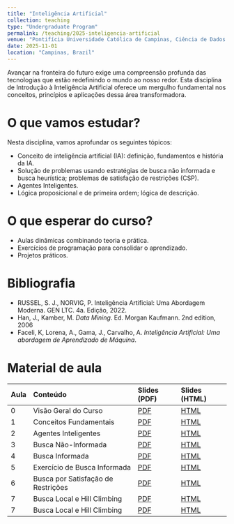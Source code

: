 ```yaml
---
title: "Inteligência Artificial"
collection: teaching
type: "Undergraduate Program"
permalink: /teaching/2025-inteligencia-artificial
venue: "Pontifícia Universidade Católica de Campinas, Ciência de Dados e Inteligência Artificial"
date: 2025-11-01
location: "Campinas, Brazil"
---
```


Avançar na fronteira do futuro exige uma compreensão profunda das tecnologias que estão redefinindo o mundo ao nosso redor. Esta disciplina de Introdução à Inteligência Artificial oferece um mergulho fundamental nos conceitos, princípios e aplicações dessa área transformadora.

# O que vamos estudar?

Nesta disciplina, vamos aprofundar os seguintes tópicos:

*   Conceito de inteligência artificial (IA): definição, fundamentos e história da IA.
*   Solução de problemas usando estratégias de busca não informada e busca heurística; problemas de satisfação de restrições (CSP).
*   Agentes Inteligentes.
*   Lógica proposicional e de primeira ordem; lógica de descrição.

# O que esperar do curso?
- Aulas dinâmicas combinando teoria e prática.
- Exercícios de programação para consolidar o aprendizado.
- Projetos práticos.

# Bibliografia
 
* RUSSEL, S. J., NORVIG, P. Inteligência Artificial: Uma Abordagem Moderna. GEN LTC. 4a. Edição, 2022.
* Han, J., Kamber, M. *Data Mining*. Ed. Morgan Kaufmann. 2nd edition, 2006
* Faceli, K, Lorena, A., Gama, J., Carvalho, A. *Inteligência Artificial: Uma abordagem de Aprendizado de Máquina*.


# Material de aula


| Aula| Conteúdo  | Slides (PDF)  | Slides (HTML) |
|:---------|:-------|:--------|:--------|
| 0 | Visão Geral do Curso| [PDF](https://denmartins.github.io/files/lectures/2025/AI/00-IA-Organizacao-small.pdf)| [HTML](https://denmartins.github.io/files/lectures/2025/AI/00-IA-Organizacao.html)| 
| 1 |Conceitos Fundamentais | [PDF](https://denmartins.github.io/files/lectures/2025/AI/01-IA-Inteligencia-small.pdf) | [HTML](https://denmartins.github.io/files/lectures/2025/AI/01-IA-Inteligencia.html) |
| 2 | Agentes Inteligentes | [PDF](https://denmartins.github.io/files/lectures/2025/AI/02-IA-Agentes-Inteligentes.pdf) | [HTML](https://denmartins.github.io/files/lectures/2025/AI/02-IA-Agentes-Inteligentes.html) |
| 3 | Busca Não-Informada | [PDF](https://denmartins.github.io/files/lectures/2025/AI/03-IA-Busca-Nao-Informada.pdf) | [HTML](https://denmartins.github.io/files/lectures/2025/AI/03-IA-Busca-Nao-Informada.html) |
| 4 | Busca Informada | [PDF](https://denmartins.github.io/files/lectures/2025/AI/04-Busca-Informada.pdf) | [HTML](https://denmartins.github.io/files/lectures/2025/AI/04-Busca-Informada.html) |
| 5 | Exercício de Busca Informada  | [PDF](https://denmartins.github.io/files/lectures/2025/AI/busca-informada-exercicios.pdf) | [HTML](https://denmartins.github.io/files/lectures/2025/AI/busca-informada-exercicios.html) |
| 6 | Busca por Satisfação de Restrições | [PDF](https://denmartins.github.io/files/lectures/2025/AI/05-IA-Busca-CSP-Restricoes.pdf) | [HTML](https://denmartins.github.io/files/lectures/2025/AI/05-IA-Busca-CSP-Restricoes.html) |
| 7 | Busca Local e Hill Climbing | [PDF](https://denmartins.github.io/files/lectures/2025/AI/06-Busca-Local.pdf) | [HTML](https://denmartins.github.io/files/lectures/2025/AI/06-Busca-Local.html) |
| 7 | Busca Local e Hill Climbing | [PDF](https://denmartins.github.io/files/lectures/2025/AI/07-IA-Algoritmos-Geneticos.pdf) | [HTML](https://denmartins.github.io/files/lectures/2025/AI/07-IA-Algoritmos-Geneticos.html) |